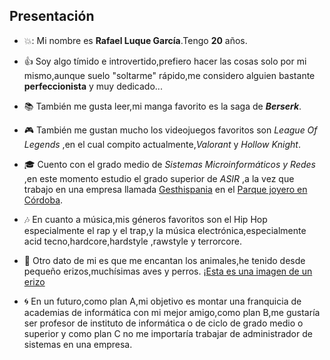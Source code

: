 ## Presentación
* :boom:: Mi nombre es **Rafael Luque García**.Tengo **20** años.
  
* :+1: Soy algo tímido e introvertido,prefiero hacer las cosas solo por mi mismo,aunque suelo "soltarme" rápido,me considero alguien bastante **perfeccionista** y muy dedicado...
* :books: También me gusta leer,mi manga favorito es la saga de **_Berserk_**.


* :video_game: También me gustan mucho los videojuegos favoritos son _League Of Legends_ ,en el cual compito actualmente,_Valorant_ y _Hollow Knight_.
  
* :mortar_board: Cuento con el grado medio de *Sistemas Microinformáticos y Redes* ,en este momento estudio el grado superior de _ASIR_ ,a la vez que trabajo en una empresa llamada [Gesthispania](https://gesthispania.com/) en el [Parque joyero en Córdoba](https://www.google.com/maps/place/Gestor%C3%ADas+Asociadas+Gesthispania+S.L./@37.8743803,-4.8184253,15z/data=!4m6!3m5!1s0xd6d20868a926b59:0xd425a7f4c5646d31!8m2!3d37.8743803!4d-4.8184253!16s%2Fg%2F11dyqrbh7h?entry=ttu).
  
* :notes: En cuanto a música,mis géneros favoritos son el Hip Hop especialmente el rap y el trap,y la música electrónica,especialmente acid tecno,hardcore,hardstyle ,rawstyle y terrorcore.
  
* :dog: Otro dato de mi es que me encantan los animales,he tenido desde pequeño erizos,muchísimas aves y perros.
   ¡[Esta es una imagen de un erizo]([https://es.wikipedia.org/wiki/Archivo:Igel01.jpg](https://upload.wikimedia.org/wikipedia/commons/d/d4/Igel01.jpg))
* :cyclone: En un futuro,como plan A,mi objetivo es montar una franquicia de academias de informática con mi mejor amigo,como plan B,me gustaría ser profesor de instituto de informática o de ciclo de grado medio o superior y como plan C no me importaría trabajar de administrador de sistemas en una empresa.
